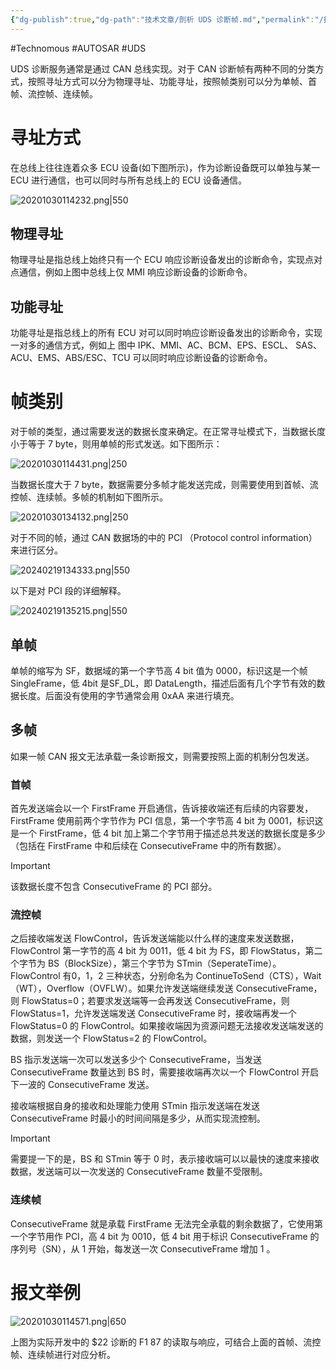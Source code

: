 ```yaml
---
{"dg-publish":true,"dg-path":"技术文章/剖析 UDS 诊断帧.md","permalink":"/技术文章/剖析 UDS 诊断帧/","created":"2020-10-30T13:51:54.000+08:00","updated":"2024-02-19T13:52:30.297+08:00"}
---
```


#Technomous #AUTOSAR #UDS 

UDS 诊断服务通常是通过 CAN 总线实现。对于 CAN 诊断帧有两种不同的分类方式，按照寻址方式可以分为物理寻址、功能寻址，按照帧类别可以分为单帧、首帧、流控帧、连续帧。

# 寻址方式

在总线上往往连着众多 ECU 设备(如下图所示)，作为诊断设备既可以单独与某一 ECU 进行通信，也可以同时与所有总线上的 ECU 设备通信。

![20201030114232.png|550](/img/user/0.Asset/resource/20201030114232.png)

## 物理寻址

物理寻址是指总线上始终只有一个 ECU 响应诊断设备发出的诊断命令，实现点对点通信，例如上图中总线上仅 MMI 响应诊断设备的诊断命令。

## 功能寻址

功能寻址是指总线上的所有 ECU 对可以同时响应诊断设备发出的诊断命令，实现一对多的通信方式，例如上 图中 IPK、MMI、AC、BCM、EPS、ESCL、 SAS、ACU、EMS、ABS/ESC、TCU 可以同时响应诊断设备的诊断命令。

# 帧类别

对于帧的类型，通过需要发送的数据长度来确定。在正常寻址模式下，当数据长度小于等于 7 byte，则用单帧的形式发送。如下图所示：

![20201030114431.png|250](/img/user/0.Asset/resource/20201030114431.png)

当数据长度大于 7 byte，数据需要分多帧才能发送完成，则需要使用到首帧、流控帧、连续帧。多帧的机制如下图所示。

![20201030134132.png|250](/img/user/0.Asset/resource/20201030134132.png)

对于不同的帧，通过 CAN 数据场的中的 PCI （Protocol control information）来进行区分。

![20240219134333.png|550](/img/user/0.Asset/resource/20240219134333.png)

以下是对 PCI 段的详细解释。

![20240219135215.png|550](/img/user/0.Asset/resource/20240219135215.png)

## 单帧

单帧的缩写为 SF，数据域的第一个字节高 4 bit 值为 0000，标识这是一个帧 SingleFrame，低 4bit 是SF_DL，即 DataLength，描述后面有几个字节有效的数据长度。后面没有使用的字节通常会用 0xAA 来进行填充。

## 多帧

如果一帧 CAN 报文无法承载一条诊断报文，则需要按照上面的机制分包发送。

### 首帧

首先发送端会以一个 FirstFrame 开启通信，告诉接收端还有后续的内容要发，FirstFrame 使用前两个字节作为 PCI 信息，第一个字节高 4 bit 为 0001，标识这是一个 FirstFrame，低 4 bit 加上第二个字节用于描述总共发送的数据长度是多少（包括在 FirstFrame 中和后续在 ConsecutiveFrame 中的所有数据）。
	
> [!important]
> 该数据长度不包含 ConsecutiveFrame 的 PCI 部分。

### 流控帧

之后接收端发送 FlowControl，告诉发送端能以什么样的速度来发送数据，FlowControl 第一字节的高 4 bit 为 0011，低 4 bit 为 FS，即 FlowStatus，第二个字节为 BS（BlockSize），第三个字节为 STmin（SeperateTime）。FlowControl 有0，1，2 三种状态，分别命名为 ContinueToSend（CTS），Wait（WT），Overflow（OVFLW）。如果允许发送端继续发送 ConsecutiveFrame，则 FlowStatus=0；若要求发送端等一会再发送 ConsecutiveFrame，则 FlowStatus=1，允许发送端发送 ConsecutiveFrame 时，接收端再发一个 FlowStatus=0 的 FlowControl。如果接收端因为资源问题无法接收发送端发送的数据，则发送一个 FlowStatus=2 的 FlowControl。

BS 指示发送端一次可以发送多少个 ConsecutiveFrame，当发送 ConsecutiveFrame 数量达到 BS 时，需要接收端再次以一个 FlowControl 开启下一波的 ConsecutiveFrame 发送。

接收端根据自身的接收和处理能力使用 STmin 指示发送端在发送 ConsecutiveFrame 时最小的时间间隔是多少，从而实现流控制。


> [!important]
> 需要提一下的是，BS 和 STmin 等于 0 时，表示接收端可以以最快的速度来接收数据，发送端可以一次发送的 ConsecutiveFrame 数量不受限制。

### 连续帧

ConsecutiveFrame 就是承载 FirstFrame 无法完全承载的剩余数据了，它使用第一个字节用作 PCI，高 4 bit 为 0010，低 4 bit 用于标识 ConsecutiveFrame 的序列号（SN），从 1 开始，每发送一次 ConsecutiveFrame 增加 1 。

# 报文举例

![20201030114571.png|650](/img/user/0.Asset/resource/20201030114571.png)

上图为实际开发中的 $22 诊断的 F1 87 的读取与响应，可结合上面的首帧、流控帧、连续帧进行对应分析。

